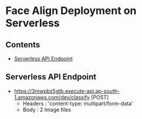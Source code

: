 # Face Align Deployment on Serverless

## Contents
- [Serverless API Endpoint](#serverless-api-endpoint)

## Serverless API Endpoint
- https://3mwpbz5gtb.execute-api.ap-south-1.amazonaws.com/dev/classify [POST]
	- Headers : 'content-type: multipart/form-data'
	- Body : 2 Image files

